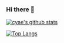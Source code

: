 ### Hi there 👋
[![cyae's github stats](https://github-readme-stats.vercel.app/api?username=cyae&show_icons=true&theme=vue)](https://github.com/cyae)

[![Top Langs](https://github-readme-stats-i270cdk5i-florianbussmann.vercel.app/api/top-langs/?username=cyae&layout=compact&theme=vue&include_forks=true)](https://github.com/cyae)

<!--
**cyae/cyae** is a ✨ _special_ ✨ repository because its `README.md` (this file) appears on your GitHub profile.

Here are some ideas to get you started:

- 🔭 I’m currently working on ...
- 🌱 I’m currently learning ...
- 👯 I’m looking to collaborate on ...
- 🤔 I’m looking for help with ...
- 💬 Ask me about ...
- 📫 How to reach me: ...
- 😄 Pronouns: ...
- ⚡ Fun fact: ...
-->
